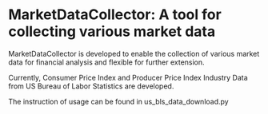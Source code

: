 # MarketDataCollector: A tool for collecting various market data 
MarketDataCollector is developed to enable the collection of various market data for financial analysis and flexible for further extension.

Currently, Consumer Price Index and Producer Price Index Industry Data from US Bureau of Labor Statistics are developed.

The instruction of usage can be found in us_bls_data_download.py

